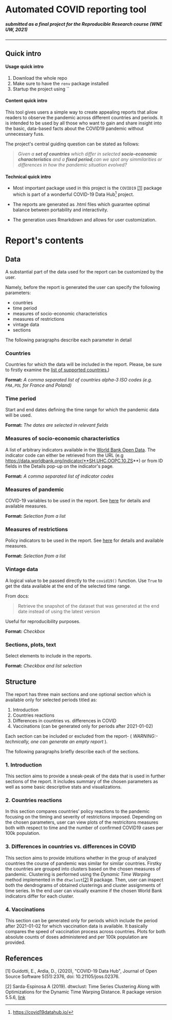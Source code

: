 # Automated COVID reporting tool

##### submitted as a final project for the Reproducible Research course (WNE UW, 2021) 

---
## Quick intro

#### Usage quick intro

1. Download the whole repo
2. Make sure to have the `renv` package installed 
3. Startup the project using ``

#### Content quick intro

This tool gives users a simple way to create appealing reports that allow readers to observe the pandemic across different countries and periods. It is intended to be used by all those who want to gain and share insight into the basic, data-based facts about the COVID19 pandemic without unnecessary fuss.

The project's central guiding question can be stated as follows:

> *Given a **set of countries** which differ in selected **socio-economic characteristics** and a **fixed period**,can we spot any simmilarities or differences in how the pandemic situation evolved?*

#### Technical quick intro 

- Most important package used in this project is the ```COVID19``` [[1]](#1) package which is part of a wonderful COVID-19 Data Hub[^1] project.

- The reports are generated as .html files which guarantee optimal balance between portability and interactivity.

- The generation uses Rmarkdown and allows for user customization.

# Report's contents

## Data

A substantial part of the data used for the report can be customized by the user.

Namely, before the report is generated the user can specify the following parameters:

 - countries 
 - time period
 - measures of socio-economic characteristics
 - measures of restrictions
 - vintage data
 - sections
 
 
The following paragraphs describe each parameter in detail

### Countries

Countries for which the data will be included in the report.
Please, be sure to firstly examine the [ list of supported countries.](https://covid19datahub.io/))

**Format:** *A comma separated list of countries alpha-3 ISO codes (e.g. ```FRA,POL``` for France and Poland)* 


### Time period

Start and end dates defining the time range for which the pandemic data will be used.

**Format:** *The dates are selected in relevant fields* 


### Measures of socio-economic characteristics
 
 A list of arbitrary indicators available in the [World Bank Open Data](https://data.worldbank.org/). The indicator code can either be retrieved from the URL (e.g https://data.worldbank.org/indicator/**SH.UHC.OOPC.10.ZS**) or from ID fields in the Details pop-up on the indicator's page.
 
**Format:** *A comma separated list of indicator codes*

### Measures of pandemic

COVID-19 variables to be used in the report. See [here](https://covid19datahub.io/articles/doc/data.html#covid-19-variables) for details and available measures.

**Format:** *Selection from a list*

### Measures of restrictions 

Policy indicators to be used in the report. See [here](https://covid19datahub.io/articles/doc/data.html#policy-measures) for details and available measures.

**Format:** *Selection from a list*

### Vintage data

A logical value to be passed directly to the ```covid19()``` function. Use ```True``` to get the data available at the end of the selected time range.

From docs: 

> Retrieve the snapshot of the dataset that was generated at the end date instead of using the latest version

Useful for reproducibility purposes.

**Format:** *Checkbox*

### Sections, plots, text

Select elements to include in the reports.

**Format:** *Checkbox and list selection*

## Structure 

The report has three main sections and one optional section which is available only for selected periods titled as:

1. Introduction
2. Countries reactions
3. Differences in countries vs. differences in COVID
4. Vaccinations (can be generated only for periods after 2021-01-02)

Each section can be included or excluded from the report- ( *WARNING:-
technically, one can generate an empty report* ). 

The following paragraphs briefly describe each of the sections.

### 1. Introduction

This section aims to provide a sneak-peak of the data that is used in further sections
of the report. It includes summary of the chosen parameters as well as some basic
descriptive stats and visualizations.

### 2. Countries reactions

In this section compares countries' policy reactions to the pandemic focusing on
the timing and severity of restrictions imposed. Depending on the chosen parameters, user can view plots of 
the restricitons measures both with respect to time and the number of confirmed COVID19 cases per 100k population.

### 3. Differences in countries vs. differences in COVID

This section aims to provide intuitions whether in the group of analyzed countries
the course of pandemic was similar for similar countries. Firstky the countries are grouped into clusters
based on the chosen measures of pandemic. Clustering is performed using the *Dynamic Time Warping* method implemented in the `dtwclust`[[2]](#2) R package.
Then, user can inspect both the dendrograms of obtained clusterings and cluster assignments of time series. 
In the end user can visually examine if the chosen World Bank indicators differ for each cluster.


### 4. Vaccinations

This section can be generated only for periods which include the period after 2021-01-02 for which 
vaccination data is available. It basically compares the speed of vaccination process across countries.
Plots for both absolute counts of doses administered and per 100k population are provided.


[^1]: https://covid19datahub.io/

## References
<a id="1">[1]</a> 
Guidotti, E., Ardia, D., (2020), "COVID-19 Data Hub", 
Journal of Open Source Software 5(51):2376, 
doi: 10.21105/joss.02376.

<a id="2">[2]</a> 
Sarda-Espinosa A (2019). dtwclust: Time Series Clustering Along with Optimizations for the Dynamic Time Warping Distance. R package version 5.5.6, [link](https://CRAN.R-project.org/package=dtwclust)
